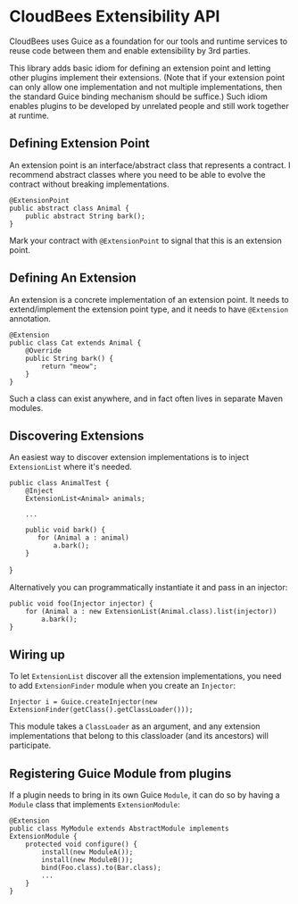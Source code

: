 # CloudBees Extensibility API
CloudBees uses Guice as a foundation for our tools and runtime services
to reuse code between them and enable extensibility by 3rd parties.

This library adds basic idiom for defining an extension point and letting other plugins
implement their extensions. (Note that if your extension point can only allow one implementation and not multiple implementations, then the standard Guice binding mechanism should be suffice.) Such idiom enables plugins to be developed by unrelated people and still work together at runtime.


## Defining Extension Point
An extension point is an interface/abstract class that represents a contract. I recommend abstract classes where you need to be able to evolve the contract without breaking implementations.

    @ExtensionPoint
    public abstract class Animal {
        public abstract String bark();
    }

Mark your contract with `@ExtensionPoint` to signal that this is an extension point.

## Defining An Extension
An extension is a concrete implementation of an extension point. It needs to extend/implement the extension point type, and it needs to have `@Extension` annotation.

    @Extension
    public class Cat extends Animal {
        @Override
        public String bark() {
            return "meow";
        }
    }

Such a class can exist anywhere, and in fact often lives in separate Maven modules.

## Discovering Extensions
An easiest way to discover extension implementations is to inject `ExtensionList` where it's needed.

    public class AnimalTest {
        @Inject
        ExtensionList<Animal> animals;
        
        ...
        
        public void bark() {
           for (Animal a : animal)
               a.bark();
        }
   }

Alternatively you can programmatically instantiate it and pass in an injector:

    public void foo(Injector injector) {
        for (Animal a : new ExtensionList(Animal.class).list(injector))
            a.bark();
    }

## Wiring up
To let `ExtensionList` discover all the extension implementations, you need to add `ExtensionFinder` module when you create an `Injector`:

    Injector i = Guice.createInjector(new ExtensionFinder(getClass().getClassLoader()));

This module takes a `ClassLoader` as an argument, and any extension implementations that belong to this classloader (and its ancestors) will participate.


## Registering Guice Module from plugins
If a plugin needs to bring in its own Guice `Module`, it can do so by having a `Module` class that implements `ExtensionModule`:

    @Extension
    public class MyModule extends AbstractModule implements ExtensionModule {
        protected void configure() {
            install(new ModuleA());
            install(new ModuleB());
            bind(Foo.class).to(Bar.class);
            ...
        }
    }




